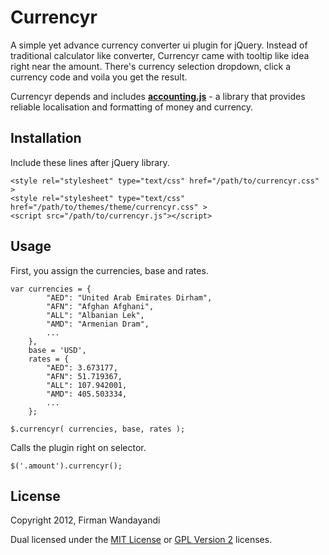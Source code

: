 # Currencyr

A simple yet advance currency converter ui plugin for jQuery. Instead of traditional calculator like converter, Currencyr came with tooltip like idea right near the amount. There's currency selection dropdown, click a currency code and voila you get the result.

Currencyr depends and includes **[accounting.js](http://josscrowcroft.github.com/accounting.js)** - a library that provides reliable localisation and formatting of money and currency.

## Installation

Include these lines after jQuery library.

	<style rel="stylesheet" type="text/css" href="/path/to/currencyr.css" >
	<style rel="stylesheet" type="text/css" href="/path/to/themes/theme/currencyr.css" >
	<script src="/path/to/currencyr.js"></script>

## Usage

First, you assign the currencies, base and rates.

	var currencies = {
			"AED": "United Arab Emirates Dirham",
			"AFN": "Afghan Afghani",
			"ALL": "Albanian Lek",
			"AMD": "Armenian Dram",
			...
		},
		base = 'USD',
		rates = {
			"AED": 3.673177,
			"AFN": 51.719367,
			"ALL": 107.942001,
			"AMD": 405.503334,
			...
		};

	$.currencyr( currencies, base, rates );


Calls the plugin right on selector.

	$('.amount').currencyr();

## License
Copyright 2012, Firman Wandayandi

Dual licensed under the [MIT License](http://www.opensource.org/licenses/MIT) or [GPL Version 2](http://opensource.org/licenses/GPL-2.0) licenses.